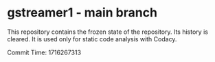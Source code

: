 # gstreamer1 - main branch

This repository contains the frozen state of the repository.
Its history is cleared. It is used only for static code
analysis with Codacy.

Commit Time: 1716267313